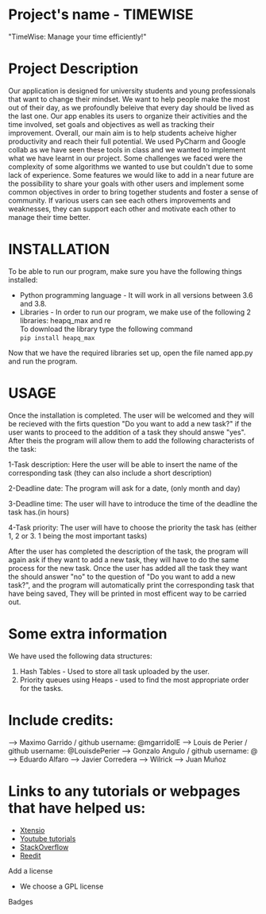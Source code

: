 


# Project's name - TIMEWISE
"TimeWise: Manage your time efficiently!"

# Project Description
Our application is designed for university students and young professionals that want to change their mindset. We want to help people make the most out of their day, as we profoundly beleive that every day should be lived as the last one. Our app enables its users to organize their activities and the time involved, set goals and objectives as well as tracking their improvement. Overall, our main aim is to help students acheive higher productivity and reach their full potential. We used PyCharm and Google collab as we have seen these tools in class and we wanted to implement what we have learnt in our project. Some challenges we faced were the complexity of some algorithms we wanted to use but couldn't due to some lack of experience. Some features we would like to add in a near future are the possibility to share your goals with other users and implement some common objectives in order to bring together students and foster a sense of community. If various users can see each others improvements and weaknesses, they can support each other and motivate each other to manage their time better.  

  
# INSTALLATION
To be able to run our program, make sure you have the following things installed:

  - Python programming language - It will work in all versions between 3.6 and 3.8. 
  - Libraries - In order to run our program, we make use of the following 2 libraries: heapq_max and re  
        To download the library type the following command   
    ```pip install heapq_max ``` 
  
  Now that we have the required libraries set up, open the file named app.py and run the program. 

# USAGE 
Once the installation is completed. The user will be welcomed and they will be recieved with the firts question "Do you want to add a new task?" if the user wants to proceed to the addition of a task they should answe "yes". After theis the program will allow them to add the following characterists of the task:

1-Task description: Here the user will be able to insert the name of the corresponding task (they can also include a short description)

2-Deadline date: The program will ask for a date, (only month and day)

3-Deadline time: The user will have to introduce the time of the deadline the task has.(in hours)

4-Task priority: The user will have to choose the priority the task has (either 1, 2 or 3. 1 being the most important tasks)

After the user has completed the description of the task, the program will again ask if they want to add a new task, they will have to do the same process for the new task. Once the user has added all the task they want the should answer "no" to the question of "Do you want to add a new task?", and the program will automatically print the corresponding task that have being saved, They will be printed in most efficent way to be carried out.  

# Some extra information
We have used the following data structures:

  1. Hash Tables - Used to store all task uploaded by the user. 
  2. Priority queues using Heaps - used to find the most appropriate order for the tasks.  

# Include credits:

--> Maximo Garrido /  github username: @mgarridoIE
--> Louis de Perier / github username: @LouisdePerier
--> Gonzalo Angulo /  github username: @
--> Eduardo Alfaro
--> Javier Corredera
--> Wilrick
--> Juan Muñoz

# Links to any tutorials or webpages that have helped us:
- [Xtensio](https://xtensio.com/)
- [Youtube tutorials](https://www.youtube.com/)
- [StackOverflow](https://stackoverflow.com/)
- [Reedit](https://www.reddit.com/)

Add a license
- We choose a GPL license

Badges
